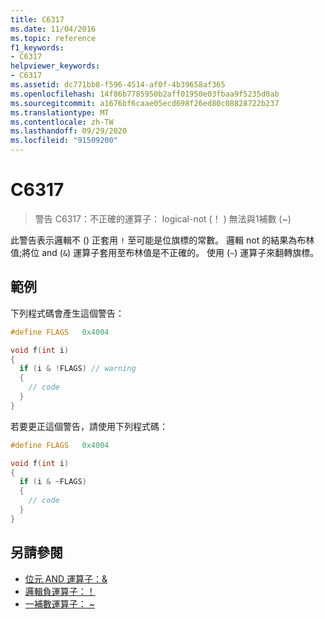 ```yaml
---
title: C6317
ms.date: 11/04/2016
ms.topic: reference
f1_keywords:
- C6317
helpviewer_keywords:
- C6317
ms.assetid: dc771bb8-f596-4514-af0f-4b39658af365
ms.openlocfilehash: 14f86b7785950b2aff01950e03fbaa9f5235d0ab
ms.sourcegitcommit: a1676bf6caae05ecd698f26ed80c08828722b237
ms.translationtype: MT
ms.contentlocale: zh-TW
ms.lasthandoff: 09/29/2020
ms.locfileid: "91509200"
---
```

# <a name="c6317"></a>C6317

> 警告 C6317：不正確的運算子： logical-not (！ ) 無法與1補數 (~) 

此警告表示邏輯不 () 正套用 `!` 至可能是位旗標的常數。 邏輯 not 的結果為布林值;將位 and (`&`) 運算子套用至布林值是不正確的。 使用 (`~`) 運算子來翻轉旗標。

## <a name="example"></a>範例

下列程式碼會產生這個警告：

```cpp
#define FLAGS   0x4004

void f(int i)
{
  if (i & !FLAGS) // warning
  {
    // code
  }
}
```

若要更正這個警告，請使用下列程式碼：

```cpp
#define FLAGS   0x4004

void f(int i)
{
  if (i & ~FLAGS)
  {
    // code
  }
}
```

## <a name="see-also"></a>另請參閱

- [位元 AND 運算子：&](../cpp/bitwise-and-operator-amp.md)
- [邏輯負運算子：！](../cpp/logical-negation-operator-exclpt.md)
- [一補數運算子： ~](../cpp/one-s-complement-operator-tilde.md)

